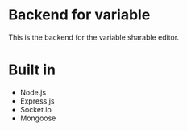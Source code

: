 # Backend for variable
This is the backend for the variable sharable editor.

# Built in 
- Node.js
- Express.js
- Socket.io
- Mongoose

